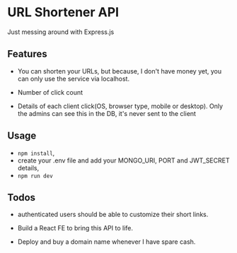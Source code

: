 # URL Shortener API

Just messing around with Express.js

## Features

- You can shorten your URLs, but because, I don't have money yet, you can only use the service via localhost.

- Number of click count

- Details of each client click(OS, browser type, mobile or desktop). Only the admins can see this in the DB, it's never sent to the client

## Usage

- `npm install`, 
- create your .env file and add your MONGO_URI, PORT and JWT_SECRET details, 
- `npm run dev`


## Todos

- authenticated users should be able to customize their short links.

- Build a React FE to bring this API to life.

- Deploy and buy a domain name whenever I have spare cash.
